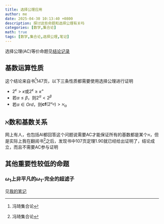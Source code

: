 ```yaml
---
title: 选择公理应用
author: me
date: 2025-04-30 10:13:40 +0800
description: 探讨这些命题和选择公理有关吗
categories: [数学,集合论]
math: true
tags: [数学,集合论,选择公理,笔记]
---
```

选择公理(AC)等价命题见[结论记录](../部分结论记录/#选择公理等价形式)
## 基数运算性质
这个结论来自书[^book]147页，以下三条性质都需要使用选择公理进行证明
- $2^\kappa>\kappa$或$2^\kappa\geq\kappa^+$
- 若$\alpha\leq\beta$，则$2^\alpha<2^\beta$
- 若$\alpha\in Ord$，则$\mathbf{cf}(2^{\aleph_\alpha})>\aleph_\alpha$

## $\aleph$数和基数关系
网上有人，也包括AI都回答这个问题说需要AC才能保证所有的基数都是某个$\aleph$，但是实际上我在翻阅书[^book]之后，发现书中107页定理1.90就已经给出证明了，结论成立，而且不需要AC参与证明
## 其他重要性较低的命题
### $\omega_1$上非平凡的$\omega_1$-完全的超滤子
见[我的笔记](../集合论笔记/#omega_1上非平凡的omega_1-完全的超滤子)

[^book]: 冯琦集合论